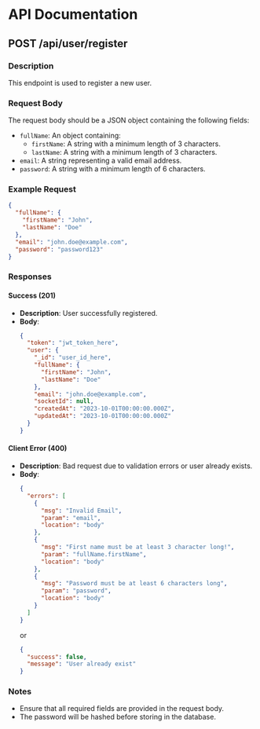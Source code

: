 # API Documentation

## POST /api/user/register

### Description
This endpoint is used to register a new user.

### Request Body
The request body should be a JSON object containing the following fields:
- `fullName`: An object containing:
  - `firstName`: A string with a minimum length of 3 characters.
  - `lastName`: A string with a minimum length of 3 characters.
- `email`: A string representing a valid email address.
- `password`: A string with a minimum length of 6 characters.

### Example Request
```json
{
  "fullName": {
    "firstName": "John",
    "lastName": "Doe"
  },
  "email": "john.doe@example.com",
  "password": "password123"
}
```

### Responses

#### Success (201)
- **Description**: User successfully registered.
- **Body**:
  ```json
  {
    "token": "jwt_token_here",
    "user": {
      "_id": "user_id_here",
      "fullName": {
        "firstName": "John",
        "lastName": "Doe"
      },
      "email": "john.doe@example.com",
      "socketId": null,
      "createdAt": "2023-10-01T00:00:00.000Z",
      "updatedAt": "2023-10-01T00:00:00.000Z"
    }
  }
  ```

#### Client Error (400)
- **Description**: Bad request due to validation errors or user already exists.
- **Body**:
  ```json
  {
    "errors": [
      {
        "msg": "Invalid Email",
        "param": "email",
        "location": "body"
      },
      {
        "msg": "First name must be at least 3 character long!",
        "param": "fullName.firstName",
        "location": "body"
      },
      {
        "msg": "Password must be at least 6 characters long",
        "param": "password",
        "location": "body"
      }
    ]
  }
  ```
  or
  ```json
  {
    "success": false,
    "message": "User already exist"
  }
  ```

### Notes
- Ensure that all required fields are provided in the request body.
- The password will be hashed before storing in the database.
